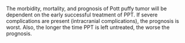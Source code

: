 The morbidity, mortality, and prognosis of Pott puffy tumor will be dependent on the early successful treatment of PPT. If severe complications are present (intracranial complications), the prognosis is worst. Also, the longer the time PPT is left untreated, the worse the prognosis.